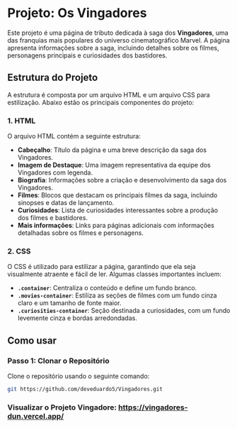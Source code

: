 # Projeto: Os Vingadores

Este projeto é uma página de tributo dedicada à saga dos **Vingadores**, uma das franquias mais populares do universo cinematográfico Marvel. A página apresenta informações sobre a saga, incluindo detalhes sobre os filmes, personagens principais e curiosidades dos bastidores.

## Estrutura do Projeto

A estrutura é composta por um arquivo HTML e um arquivo CSS para estilização. Abaixo estão os principais componentes do projeto:

### 1. HTML

O arquivo HTML contém a seguinte estrutura:

- **Cabeçalho**: Título da página e uma breve descrição da saga dos Vingadores.
- **Imagem de Destaque**: Uma imagem representativa da equipe dos Vingadores com legenda.
- **Biografia**: Informações sobre a criação e desenvolvimento da saga dos Vingadores.
- **Filmes**: Blocos que destacam os principais filmes da saga, incluindo sinopses e datas de lançamento.
- **Curiosidades**: Lista de curiosidades interessantes sobre a produção dos filmes e bastidores.
- **Mais informações**: Links para páginas adicionais com informações detalhadas sobre os filmes e personagens.

### 2. CSS

O CSS é utilizado para estilizar a página, garantindo que ela seja visualmente atraente e fácil de ler. Algumas classes importantes incluem:

- **`.container`**: Centraliza o conteúdo e define um fundo branco.
- **`.movies-container`**: Estiliza as seções de filmes com um fundo cinza claro e um tamanho de fonte maior.
- **`.curiosities-container`**: Seção destinada a curiosidades, com um fundo levemente cinza e bordas arredondadas.

## Como usar

### Passo 1: Clonar o Repositório

Clone o repositório usando o seguinte comando:

```bash
git https://github.com/deveduardo5/Vingadores.git

```

### Visualizar o Projeto Vingadore: https://vingadores-dun.vercel.app/

